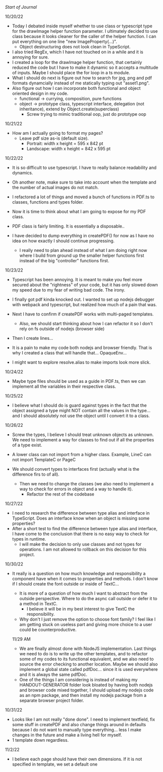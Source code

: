 *Start of Journal*

10/20/22
- Today I debated inside myself whether to use class or typescript type for the drawImage helper function parameter. I ultimately decided to use class because it looks cleaner for the caller of the helper function. I can put everything on one line "new ImageProperty(...)".
  - Object destructuring does not look clean in TypeScript.
- I also tried RegEx, which I have not touched on in a while and it is annoying for sure.
- I created a loop for the drawImage helper function, that certainly reduced the code but I have to make it dynamic so it accepts a multitude of inputs. Maybe I should place the for loop in a ts module.
- What I should do next is figure out how to search for jpg, png and pdf formats dynamcially instead of me statically typing out "asset1.png".
- Also figure out how I can incorporate both functional and object oriented design in my code.
  - functional -> currying, composition, pure functions
  - object -> prototype class, typescript interface, delegation (not inheritance), extend by Object.create(superclass) 
    - Screw trying to mimic traditional oop, just do prototype oop


10/21/22
- How am I actually going to format my pages?
  - Leave pdf size as-is (default size). 
    - Portrait: width x height = 595 x 842 pt
    - Landscape: width x height = 842 x 595 pt

10/22/22
- It is so difficult to use typescript. I have to really balance readability and dynamics.
- Oh another note, make sure to take into account when the template and the number of actual images do not match.
- I refactored a lot of things and moved a bunch of functions in PDF.ts to classes, functions and types folder.
- Now it is time to think about what I am going to expose for my PDF class.

- PDF class is fairly limiting. It is essentially a disposable..
- I have decided to dump everything in createPDF() for now as I have no idea on how exactly I should continue progressing.
  - I really need to plan ahead instead of what I am doing right now where I build from ground up the smaller helper functions first instead of the big "controller" functions first.
  


10/23/22
-  Typescript has been annoying. It is meant to make you feel more secured about the "rightness" of your code, but it has only slowed down my speed due to my fear of writing bad code. The irony.
- I finally got pdf kinda knocked out. I wanted to set up nodejs debugger with webpack and typescript, but realized how much of a pain that was.
- Next I have to confirm if createPDF works with multi-paged templates.
  - Also, we should start thinking about how I can refactor it so I don't rely on fs outside of nodejs (browser side)
- Then I create lines...

- It is a pain to make my code both nodejs and browser friendly. That is why I created a class that will handle that... OpaqueEnv...

- I might want to explore resolve.alias to make imports look more slick.





10/24/22
- Maybe type files should be used as a guide in PDF.ts, then we can implement all the variables in their respective class.




10/25/22
- I believe what I should do is guard against types in the fact that the object assigned a type might NOT contain all the values in the type... and I should absolutely not use the object until I convert it to a class.





10/26/22
- Screw the types, I believe I should treat unknown objects as unknown. We need to implement a way for classes to find out if all the properties of a type exist.
- A lower class can not import from a higher class. Example, LineC can not import TemplateC or PageC

- We should convert types to interfaces first (actually what is the difference firs to of all).
  - Then we need to change the classes (we also need to implement a way to check for errors in object and a way to handle it).
    - Refactor the rest of the codebase


10/27/22
- I need to research the difference between type alias and interface in TypeScript. Does an interface know when an object is missing some properties? 
- After a short test to find the difference between type alias and interface, I have come to the conclusion that there is no easy way to check for types in runtime. 
  - I will make the decision to only use classes and not types for operations. I am not allowed to rollback on this decision for this project.



10/30/22
- It really is a question on how much knowledge and responsibility a component have when it comes to properties and methods. I don't know if I should create the font outside or inside of TextC...
  - It is more of a question of how much I want to abstract from the outside perspective. Where to do the async call outside or defer it to a method in TextC.
    - I believe it will be in my best interest to give TextC the responsibility.
  - Why don't I just remove the option to choose font family? I feel like I am getting stuck on useless part and giving more choice to a user could be counterproductive.

  11/29 AM
  - We are finally almost done with NodeJS implementation. Last things we need to do is to write up the other templates, and to refactor some of my codes to its functional equivalent, and we also need to source the error checking to another location. Maybe we should also implement a global state called pdfDoc... since it is used everywhere and it is always the same pdfDoc.
  - One of the things I am considering is instead of making my HANDOUT-GENERATOR folder look bloated by having both nodejs and browser code mixed together, I should upload my nodejs code as an npm package, and then install my nodejs package from a separate browser project folder.


10/31/22
- Looks like I am not really "done done". I need to implement textfield, fix some stuff in createPDF and also change things around in defaults because I do not want to manually type everything... less I make changes in the future and make a living hell for myself.
- 1 template down regardless.


11/2/22
- I believe each page should have their own dimensions. If it is not specified in template, we set a default one